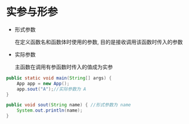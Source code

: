 # 实参与形参

*   形式参数

    在定义函数名和函数体时使用的参数, 目的是接收调用该函数时传入的参数

*   实际参数

    主函数在调用有参函数时传入的值成为实参



```java
public static void main(String[] args) {
    App app = new App();
    app.sout("A");//实际参数为 A
}

public void sout(String name) { //形式参数为 name
    System.out.println(name);
}
```

